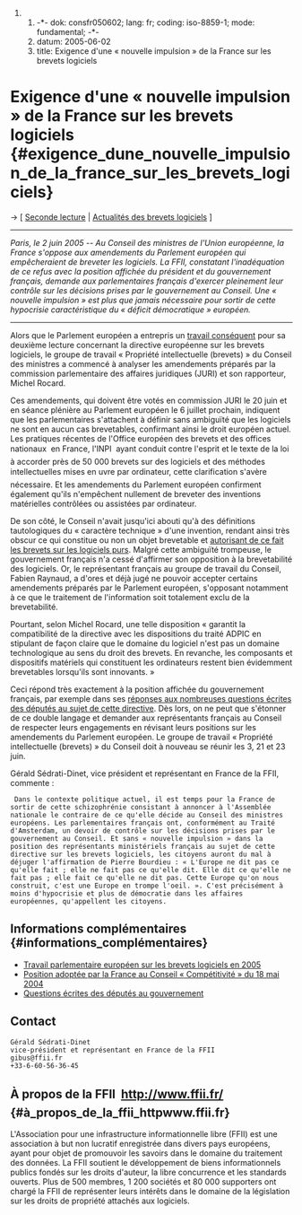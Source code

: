 1.  1.  -\*- dok: consfr050602; lang: fr; coding: iso-8859-1; mode:
        fundamental; -\*-
    2.  datum: 2005-06-02
    3.  title: Exigence d\'une « nouvelle impulsion » de la France sur
        les brevets logiciels

# Exigence d\'une « nouvelle impulsion » de la France sur les brevets logiciels {#exigence_dune_nouvelle_impulsion_de_la_france_sur_les_brevets_logiciels}

-\> \[ [Seconde
lecture](http://www.ffii.fr/Travail-parlementaire-europeen-sur-les-brevets-logiciels-en-2005 "wikilink")
\| [ Actualités des brevets logiciels](SwpatcninoFr "wikilink") \]

------------------------------------------------------------------------

*Paris, le 2 juin 2005 \-- Au Conseil des ministres de l\'Union
européenne, la France s\'oppose aux amendements du Parlement européen
qui empêcheraient de breveter les logiciels. La FFII, constatant
l\'inadéquation de ce refus avec la position affichée du président et du
gouvernement français, demande aux parlementaires français d\'exercer
pleinement leur contrôle sur les décisions prises par le gouvernement au
Conseil. Une « nouvelle impulsion » est plus que jamais nécessaire pour
sortir de cette hypocrisie caractéristique du « déficit démocratique »
européen.*

------------------------------------------------------------------------

Alors que le Parlement européen a entrepris un [travail
conséquent](http://www.ffii.fr/article143.html "wikilink") pour sa
deuxième lecture concernant la directive européenne sur les brevets
logiciels, le groupe de travail « Propriété intellectuelle (brevets) »
du Conseil des ministres a commencé à analyser les amendements préparés
par la commission parlementaire des affaires juridiques (JURI) et son
rapporteur, Michel Rocard.

Ces amendements, qui doivent être votés en commission JURI le 20 juin et
en séance plénière au Parlement européen le 6 juillet prochain,
indiquent que les parlementaires s\'attachent à définir sans ambiguïté
que les logiciels ne sont en aucun cas brevetables, confirmant ainsi le
droit européen actuel. Les pratiques récentes de l\'Office européen des
brevets et des offices nationaux  en France, l\'INPI  ayant conduit
contre l\'esprit et le texte de la loi à accorder près de 50 000 brevets
sur des logiciels et des méthodes intellectuelles mises en uvre par
ordinateur, cette clarification s\'avère nécessaire. Et les amendements
du Parlement européen confirment également qu\'ils n\'empêchent
nullement de breveter des inventions matérielles contrôlées ou assistées
par ordinateur.

De son côté, le Conseil n\'avait jusqu\'ici abouti qu\'à des définitions
tautologiques du « caractère technique » d\'une invention, rendant ainsi
très obscur ce qui constitue ou non un objet brevetable et [autorisant
de ce fait les brevets sur les logiciels
purs](http://www.ffii.fr/article75.html "wikilink"). Malgré cette
ambiguïté trompeuse, le gouvernement français n\'a cessé d\'affirmer son
opposition à la brevetabilité des logiciels. Or, le représentant
français au groupe de travail du Conseil, Fabien Raynaud, a d\'ores et
déjà jugé ne pouvoir accepter certains amendements préparés par le
Parlement européen, s\'opposant notamment à ce que le traitement de
l\'information soit totalement exclu de la brevetabilité.

Pourtant, selon Michel Rocard, une telle disposition « garantit la
compatibilité de la directive avec les dispositions du traité ADPIC en
stipulant de façon claire que le domaine du logiciel n\'est pas un
domaine technologique au sens du droit des brevets. En revanche, les
composants et dispositifs matériels qui constituent les ordinateurs
restent bien évidemment brevetables lorsqu\'ils sont innovants. »

Ceci répond très exactement à la position affichée du gouvernement
français, par exemple dans ses [réponses aux nombreuses questions
écrites des députés au sujet de cette
directive](http://www.ffii.fr/article163.html "wikilink"). Dès lors, on
ne peut que s\'étonner de ce double langage et demander aux
représentants français au Conseil de respecter leurs engagements en
révisant leurs positions sur les amendements du Parlement européen. Le
groupe de travail « Propriété intellectuelle (brevets) » du Conseil doit
à nouveau se réunir les 3, 21 et 23 juin.

Gérald Sédrati-Dinet, vice président et représentant en France de la
FFII, commente :

` Dans le contexte politique actuel, il est temps pour la France de`\
`sortir de cette schizophrénie consistant à annoncer à l'Assemblée`\
`nationale le contraire de ce qu'elle décide au Conseil des ministres`\
`européens. Les parlementaires français ont, conformément au Traité`\
`d'Amsterdam, un devoir de contrôle sur les décisions prises par le`\
`gouvernement au Conseil. Et sans « nouvelle impulsion » dans la`\
`position des représentants ministériels français au sujet de cette`\
`directive sur les brevets logiciels, les citoyens auront du mal à`\
`déjuger l'affirmation de Pierre Bourdieu : « L'Europe ne dit pas ce`\
`qu'elle fait ; elle ne fait pas ce qu'elle dit. Elle dit ce qu'elle ne`\
`fait pas ; elle fait ce qu'elle ne dit pas. Cette Europe qu'on nous`\
`construit, c'est une Europe en trompe l'oeil. ». C'est précisément à`\
`moins d'hypocrisie et plus de démocratie dans les affaires`\
`européennes, qu'appellent les citoyens.`

## Informations complémentaires {#informations_complémentaires}

-   [Travail parlementaire européen sur les brevets logiciels en
    2005](http://www.ffii.fr/article143.html "wikilink")
-   [Position adoptée par la France au Conseil « Compétitivité » du 18
    mai 2004](http://www.ffii.fr/article75.html "wikilink")
-   [Questions écrites des députés au
    gouvernement](http://www.ffii.fr/article163.html "wikilink")

## Contact

`Gérald Sédrati-Dinet`\
`vice-président et représentant en France de la FFII`\
`gibus@ffii.fr`\
`+33-6-60-56-36-45`

## À propos de la FFII  <http://www.ffii.fr/> {#à_propos_de_la_ffii_httpwww.ffii.fr}

L\'Association pour une infrastructure informationnelle libre (FFII) est
une association à but non lucratif enregistrée dans divers pays
européens, ayant pour objet de promouvoir les savoirs dans le domaine du
traitement des données. La FFII soutient le développement de biens
informationnels publics fondés sur les droits d\'auteur, la libre
concurrence et les standards ouverts. Plus de 500 membres, 1 200
sociétés et 80 000 supporters ont chargé la FFII de représenter leurs
intérêts dans le domaine de la législation sur les droits de propriété
attachés aux logiciels.
